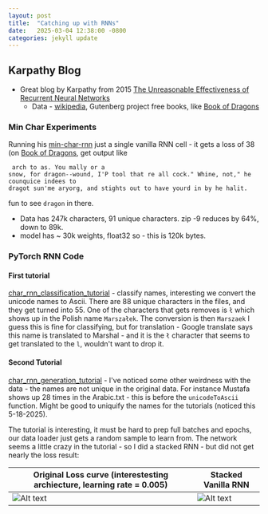 ```yaml
---
layout: post
title:  "Catching up with RNNs"
date:   2025-03-04 12:38:00 -0800
categories: jekyll update
---
```

## Karpathy Blog
* Great blog by Karpathy from 2015 [The Unreasonable Effectiveness of Recurrent Neural Networks](https://karpathy.github.io/2015/05/21/rnn-effectiveness/)
  * Data - [wikipedia](http://mattmahoney.net/dc/enwik9.zip), Gutenberg project free books, like [Book of Dragons](https://www.gutenberg.org/ebooks/23661.txt.utf-8)

### Min Char Experiments
Running his [min-char-rnn](https://github.com/MrCartoonology/mlscratch/blob/main/rnn/karpathy_min-char-rnn.py)
just a single vanilla RNN cell - it gets a loss of 38 (on [Book of Dragons](https://www.gutenberg.org/cache/epub/23661/pg23661.txt), get output like

```
 arch to as. You mally or a
snow, for dragon--wound, I'P tool that re all cock." Whine, not," he counquice indees to
dragot sun'me aryorg, and stights out to have yourd in by he halit.
```

fun to see `dragon` in there. 

* Data has 247k characters, 91 unique characters. zip -9 reduces by 64%, down to 89k.
* model has ~ 30k weights, float32 so - this is 120k bytes.

### PyTorch RNN Code

####  First tutorial

[char_rnn_classification_tutorial](https://pytorch.org/tutorials/intermediate/char_rnn_classification_tutorial) - classify names, interesting we convert the unicode names to Ascii. There are 88 unique characters in the files, and they get turned into 55. One of the characters that gets removes is `ł` which shows up in the Polish name `Marszałek`. The conversion is then `Marszaek` I guess this is fine for classifying, but for translation - Google translate says this name is translated to Marshal - and it is the `ł` character that seems to get translated to the `l`, wouldn't want to drop it.

#### Second Tutorial
[char_rnn_generation_tutorial](https://pytorch.org/tutorials/intermediate/char_rnn_generation_tutorial.html) - I've noticed some other weirdness with the data - the names are not unique in the original data. For instance Mustafa shows up 28 times in the Arabic.txt - this is before the `unicodeToAscii` function. Might be good to uniquify the names for the tutorials (noticed this 5-18-2025).

The tutorial is interesting, it must be hard to prep full batches and epochs, our data loader just gets a random sample to learn from. The network seems a little crazy in the tutorial - so I did a stacked RNN - but did not get nearly the loss result:

| Original Loss curve (interestesting archiecture, learning rate = 0.005) | Stacked Vanilla RNN |
|--------------|--------------|
| ![Alt text](./images/image1.png) | ![Alt text](./images/image2.png) |